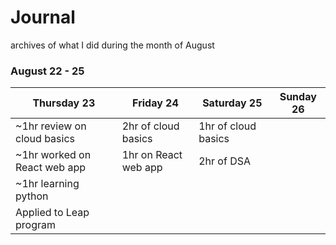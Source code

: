 # Journal
archives of what I did during the month of August

### August 22 - 25
| Thursday 23                | Friday 24           | Saturday 25         | Sunday 26 |
|----------------------------|---------------------|---------------------|-----------|
|~1hr review on cloud basics | 2hr of cloud basics | 1hr of cloud basics |           |
|~1hr worked on React web app| 1hr on React web app| 2hr of DSA
|~1hr learning python        |                     |                     |           |
| Applied to Leap program    |                     |                     |           |
